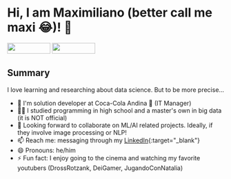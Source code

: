 # Hi, I am Maximiliano (better call me maxi 😂)! 👋 

<!-- LINKEDIN --> <a href="https://www.linkedin.com/in/maximilianoalarcon/" target="_blank" style="markdown: kramdown"> <img height="25em" width="100em" src="https://img.shields.io/badge/LinkedIn-0077B5?style=for-the-badge&logo=linkedin&logoColor=white" /></a> 
<!-- INSTAGRAM --> <a href="https://www.instagram.com/maximiliano_alarcon1/" target="_blank" style="markdown: kramdown"> <img height="25em" width="100em" src="https://img.shields.io/badge/Instagram-E4405F?style=for-the-badge&logo=instagram&logoColor=white" /></a>



## Summary

I love learning and researching about data science. But to be more precise...

- 👷 I'm solution developer at Coca-Cola Andina 🥤 (IT Manager) 
- 👨‍🎓 I studied programming in high school and a master's own in big data (it is NOT official)
- 👯 Looking forward to collaborate on ML/AI related projects. Ideally, if they involve image processing or NLP!
- 📫 Reach me: messaging through my [LinkedIn](https://www.linkedin.com/in/maximilianoalarcon/){:target="_blank"}
- 😄 Pronouns: he/him
- ⚡ Fun fact: I enjoy going to the cinema and watching my favorite youtubers (DrossRotzank, DeiGamer, JugandoConNatalia)
